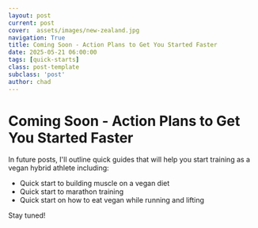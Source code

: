 ```yaml
---
layout: post
current: post
cover:  assets/images/new-zealand.jpg
navigation: True
title: Coming Soon - Action Plans to Get You Started Faster
date: 2025-05-21 06:00:00
tags: [quick-starts]
class: post-template
subclass: 'post'
author: chad
---
```


# Coming Soon - Action Plans to Get You Started Faster

In future posts, I'll outline quick guides that will help you start training as a 
vegan hybrid athlete including: 
- Quick start to building muscle on a vegan diet
- Quick start to marathon training
- Quick start on how to eat vegan while running and lifting

Stay tuned!
